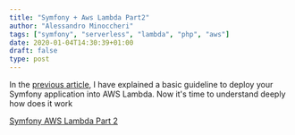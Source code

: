 ```yaml
---
title: "Symfony + Aws Lambda Part2"
author: "Alessandro Minoccheri"
tags: ["symfony", "serverless", "lambda", "php", "aws"]
date: 2020-01-04T14:30:39+01:00
draft: false 
type: post
---
```


In the [previous article](https://medium.com/flowingis/deploy-a-symfony-application-with-aws-lambda-quick-guide-65430c0edda5),  I have explained a basic guideline to deploy your Symfony application into AWS Lambda.
Now it's time to understand deeply how does it work

[Symfony AWS Lambda Part 2](https://medium.com/flowingis/deploy-a-symfony-application-with-aws-lambda-in-depth-analysis-on-advanced-use-3ad271049b93)
